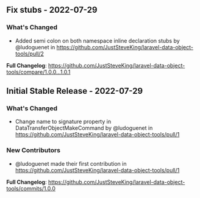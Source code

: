 ## Fix stubs - 2022-07-29

### What's Changed

- Added semi colon on both namespace inline declaration stubs by @ludoguenet in https://github.com/JustSteveKing/laravel-data-object-tools/pull/2

**Full Changelog**: https://github.com/JustSteveKing/laravel-data-object-tools/compare/1.0.0...1.0.1

## Initial Stable Release - 2022-07-29

### What's Changed

- Change name to signature property in DataTransferObjectMakeCommand by @ludoguenet in https://github.com/JustSteveKing/laravel-data-object-tools/pull/1

### New Contributors

- @ludoguenet made their first contribution in https://github.com/JustSteveKing/laravel-data-object-tools/pull/1

**Full Changelog**: https://github.com/JustSteveKing/laravel-data-object-tools/commits/1.0.0
